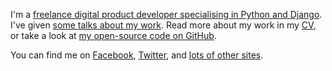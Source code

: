   <section id="sidebar-work"><p>I'm a <a href="https://www.craiga.id.au/work">freelance digital product developer specialising in Python and
    Django</a>.
    I've given <a href="https://www.craiga.id.au/talks">some talks about my work</a>.
    Read more about my work in my <a href="https://www.craiga.id.au/cv">CV</a>, or take a look at
    <a href="https://github.com/craiga" data-fathom-goal-id="NUVSRQS9">my open-source code on GitHub</a>.</p>
  </section>

  <section id="sidebar-social-media"><p>You can find me on
    <a href="https://www.facebook.com/craiga" data-fathom-goal-id="SNBP7KII">Facebook</a>,
    <a href="https://twitter.com/_craiga" data-fathom-goal-id="PNERSROJ">Twitter</a>, and
    <a href="https://www.craiga.id.au/elsewhere">lots of other sites</a>.</p></section>
